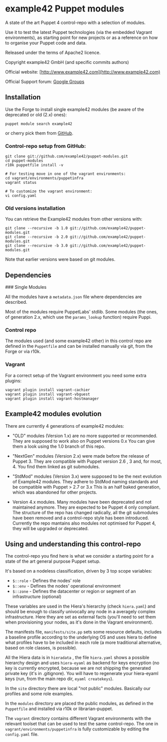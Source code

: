 # example42 Puppet modules

A state of the art Puppet 4 control-repo with a selection of modules.

Use it to test the latest Puppet technologies (via the embedded Vagrant environments),
as starting point for new projects or as a reference on how to organise your Puppet code and data.

Released under the terms of Apache2 licence.

Copyright example42 GmbH (and specific commits authors)

Official website: [http://www.example42.com](http://www.example42.com)

Official Support forum: [Google Groups](https://groups.google.com/forum/#!forum/example42-puppet-modules)



## Installation

Use the Forge to install single example42 modules (be aware of the deprecated or old (2.x) ones):

    puppet module search example42

or cherry pick them from [GitHub](https://github.com/example42).

### Control-repo setup from GitHub:

    git clone git://github.com/example42/puppet-modules.git
    cd puppet-modules
    r10k puppetfile install -v
    
    # For testing move in one of the vagrant environments:
    cd vagrant/environments/puppetinfra
    vagrant status

    # To customize the vagrant environment:
    vi config.yaml

### Old versions installation

You can retrieve the Example42 modules from other versions with:

    git clone --recursive -b 1.0 git://github.com/example42/puppet-modules.git
    git clone --recursive -b 2.0 git://github.com/example42/puppet-modules.git
    git clone --recursive -b 3.0 git://github.com/example42/puppet-modules.git

Note that earlier versions were based on git modules.


## Dependencies

### Single Modules

All the modules have a ```metadata.json``` file where dependencies are described.

Most of the modules require PuppetLabs' stdlib.
Some modules (the ones, of generation 2.x, which use the ```params_lookup``` function) require Puppi.

### Control repo

The modules used (and some example42 other)  in this control repo are defined in the ```Puppetfile``` and can be installed manually via git, from the Forge or via r10k.

### Vagrant

For a correct setup of the Vagrant environment you need some extra plugins:

    vagrant plugin install vagrant-cachier
    vagrant plugin install vagrant-vbguest
    vagrant plugin install vagrant-hostmanager


## Example42 modules evolution

There are currently 4 generations of example42 modules:

* "OLD" modules (Version 1.x) are no more supported or recommended.
  They are supposed to work also on Puppet versions 0.x
  You can give them a look using the 1.0 branch of this repo.

* "NextGen" modules (Version 2.x) were made before the release of Puppet 3.
  They are compatible with Puppet version 2.6 , 3 and, for most, 4.
  You find them linked as git submodules.

* "StdMod" modules (Version 3.x) were supposed to be the next evolution of Example42 modules.
  They adhere to StdMod naming standards and be compatible with Puppet > 2.7 or 3.x
  This is an half baked generation, which was abandoned for other projects.

* Version 4.x modules. Many modules have been deprecated and not maintained anymore.
  They are expected to be Puppet 4 only compliant.
  The structure of the repo has changed radically, all the git submodules have been removed and a
  control-repo style has been introduced.
  Currently the repo mantains also modules not optimised for Puppet 4, they will be upgraded or deprecated.



## Using and understanding this control-repo

The control-repo you find here is what we consider a starting point for a state of the art general purpose Puppet setup.

It's based on a nodeless classification, driven by 3 top scope variables:

  - ```$::role``` - Defines the nodes' role
  - ```$::env``` - Defines the nodes' operational environment
  - ```$::zone``` - Defines the datacenter or region or segment of an infrastructure (optional)

These variables are used in the Hiera's hierarchy (check ```hiera.yaml```) and should be enough to classify univocally any node in a averagely complex infrastructure. Here they are set as external facts (you'll need to set them when provisioning your nodes, as it's done in the Vagrant environment).

The manifests file, ```manifests/site.pp``` sets some resource defaults, includes a baseline profile according to the underlying OS and uses hiera to define what profiles have to be included in each role (a more traditional alternative, based on role classes, is possible).

All the Hiera data is in ```hieradata``` , the file ```hiera.yaml``` shows a possible hierarchy design and uses ```hiera-eyaml``` as backend for keys encryption (no key is currently encrypted, because we are not shipping the generated private key (it's in .gitignore).
You will have to regenerate your hiera-eyaml keys (run, from the main repo dir, ```eyaml createkeys```).

In the ```site``` directory there are local "not public" modules. Basically our profiles and some role examples.

In the ```modules``` directory are placed the public modules, as defined in the ```Puppetfile``` and installed via r10k or librarian-puppet.

The ```vagrant``` directory contains different Vagrant environments with the relevant toolset that can be used to test the same control-repo.
The one in ```vagrant/environments/puppetinfra``` is fully customizable by editing the ```config.yaml``` file. 
